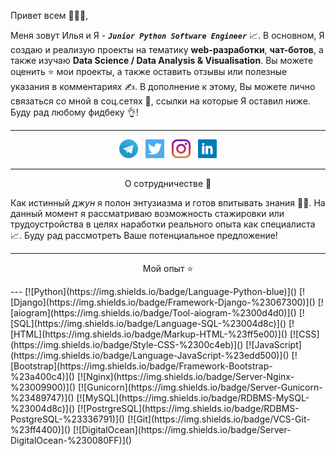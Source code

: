 Привет всем 👋👋👋,

Меня зовут Илья и Я - ***`Junior Python Software Engineer`*** 📈. 
В основном, Я создаю и реализую проекты на тематику **web-разработки**, **чат-ботов**, а также изучаю **Data Science
/ Data Analysis & Visualisation**. Вы можете оценить ⭐ мои проекты, а также оставить отзывы или полезные указания в комментариях ✍.
В дополнение к этому, Вы можете лично связаться со мной в соц.сетях 📨, ссылки на которые Я оставил ниже. Буду рад любому фидбеку 👌!

---

<p align='center'>
<a href="https://t.me/ilya_romanov1ch"><img height="30" src="https://github.com/kizilov-ilya/kizilov-ilya/blob/sources/icons/telegram.png?raw=true"></a>&nbsp;&nbsp;
<a href="https://twitter.com/ElijahKizilov"><img height="30" src="https://github.com/kizilov-ilya/kizilov-ilya/blob/sources/icons/twitter.png?raw=true"></a>&nbsp;&nbsp;
<a href="https://www.instagram.com/ilya._romanovich/"><img height="30" src="https://github.com/kizilov-ilya/kizilov-ilya/blob/sources/icons/instagram.jpg?raw=true"></a>&nbsp;&nbsp;
<a href="https://www.linkedin.com/in/ilya-kizilov/"><img height="30" src="https://github.com/kizilov-ilya/kizilov-ilya/blob/sources/icons/linkedin.png?raw=true"></a>
</p>

---

<p align='center'>О сотрудничестве 🤝</p>

Как истинный *джун* я полон энтузиазма и готов впитывать знания 🧑‍💻. На данный момент я рассматриваю возможность стажировки или
трудоустройства в целях наработки реального опыта как специалиста 📈. Буду рад рассмотреть Ваше потенциальное предложение!

---
<p align='center'>Мой опыт ⭐</p>
---
[![Python](https://img.shields.io/badge/Language-Python-blue)]()
[![Django](https://img.shields.io/badge/Framework-Django-%23067300)]()
[![aiogram](https://img.shields.io/badge/Tool-aiogram-%2300d4d0)]()
[![SQL](https://img.shields.io/badge/Language-SQL-%23004d8c)]()
[![HTML](https://img.shields.io/badge/Markup-HTML-%23ff5e00)]()
[![CSS](https://img.shields.io/badge/Style-CSS-%2300c4eb)]()
[![JavaScript](https://img.shields.io/badge/Language-JavaScript-%23edd500)]()
[![Bootstrap](https://img.shields.io/badge/Framework-Bootstrap-%23a400c4)]()
[![Nginx](https://img.shields.io/badge/Server-Nginx-%23009900)]()
[![Gunicorn](https://img.shields.io/badge/Server-Gunicorn-%23489747)]()
[![MySQL](https://img.shields.io/badge/RDBMS-MySQL-%23004d8c)]()
[![PostrgreSQL](https://img.shields.io/badge/RDBMS-PostgreSQL-%23336791)]()
[![Git](https://img.shields.io/badge/VCS-Git-%23ff4400)]()
[![DigitalOcean](https://img.shields.io/badge/Server-DigitalOcean-%230080FF)]()
